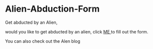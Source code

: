 # Alien-Abduction-Form
Get abducted by an Alien,

would you like to get abducted by an alien, click <a href="https://moerayo.github.io/Alien-Abduction-Form/abduction form/index.html"> ME </a> to fill out the form.

You can also check out the Alen blog 
